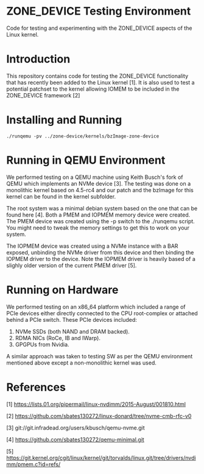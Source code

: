 # ZONE_DEVICE Testing Environment

Code for testing and experimenting with the ZONE_DEVICE aspects of the
Linux kernel.

# Introduction

This repository contains code for testing the ZONE_DEVICE
functionality that has recently been added to the Linux kernel [1]. It is
also used to test a potential patchset to the kernel allowing IOMEM to
be included in the ZONE_DEVICE framework [2]

# Installing and Running

  ```
  ./runqemu -pv ../zone-device/kernels/bzImage-zone-device
  ```

# Running in QEMU Environment

We performed testing on a QEMU machine using Keith Busch's fork of
QEMU which implements an NVMe device [3]. The testing was done on a
monolithic kernel based on 4.5-rc4 and our patch and the bzImage for
this kernel can be found in the kernel subfolder.

The root system was a minimal debian system based on the one that can
be found here [4]. Both a PMEM and IOPMEM memory device were
created. The PMEM device was created using the -p switch to the
./runqemu script. You might need to tweak the memory settings to get
this to work on your system.

The IOPMEM device was created using a NVMe instance with a BAR
exposed, unbinding the NVMe driver from this device and then binding
the IOPMEM driver to the device. Note the IOPMEM driver is heavily
based of a slighly older version of the current PMEM driver [5].

# Running on Hardware

We performed testing on an x86_64 platform which included a range of
PCIe devices either directly connected to the CPU root-complex or
attached behind a PCIe switch. These PCIe devices included:

1. NVMe SSDs (both NAND and DRAM backed).
2. RDMA NICs (RoCe, IB and IWarp).
3. GPGPUs from Nvidia.

A similar approach was taken to testing SW as per the QEMU environment
mentioned above except a non-monolithic kernel was used.

# References

[1] https://lists.01.org/pipermail/linux-nvdimm/2015-August/001810.html

[2] https://github.com/sbates130272/linux-donard/tree/nvme-cmb-rfc-v0

[3] git://git.infradead.org/users/kbusch/qemu-nvme.git

[4] https://github.com/sbates130272/qemu-minimal.git

[5] https://git.kernel.org/cgit/linux/kernel/git/torvalds/linux.git/tree/drivers/nvdimm/pmem.c?id=refs/
